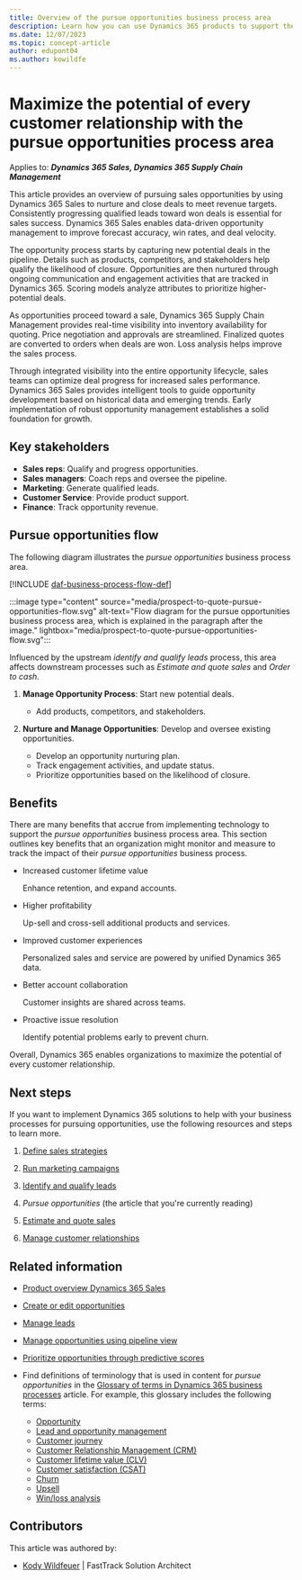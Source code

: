 ```yaml
---
title: Overview of the pursue opportunities business process area
description: Learn how you can use Dynamics 365 products to support the organization's business processes for pursuing opportunities.
ms.date: 12/07/2023
ms.topic: concept-article
author: edupont04
ms.author: kowildfe
---
```


# Maximize the potential of every customer relationship with the pursue opportunities process area

Applies to: ***Dynamics 365 Sales, Dynamics 365 Supply Chain Management***

This article provides an overview of pursuing sales opportunities by using Dynamics 365 Sales to nurture and close deals to meet revenue targets. Consistently progressing qualified leads toward won deals is essential for sales success. Dynamics 365 Sales enables data-driven opportunity management to improve forecast accuracy, win rates, and deal velocity.

The opportunity process starts by capturing new potential deals in the pipeline. Details such as products, competitors, and stakeholders help qualify the likelihood of closure. Opportunities are then nurtured through ongoing communication and engagement activities that are tracked in Dynamics 365. Scoring models analyze attributes to prioritize higher-potential deals.

As opportunities proceed toward a sale, Dynamics 365 Supply Chain Management provides real-time visibility into inventory availability for quoting. Price negotiation and approvals are streamlined. Finalized quotes are converted to orders when deals are won. Loss analysis helps improve the sales process.

Through integrated visibility into the entire opportunity lifecycle, sales teams can optimize deal progress for increased sales performance. Dynamics 365 Sales provides intelligent tools to guide opportunity development based on historical data and emerging trends. Early implementation of robust opportunity management establishes a solid foundation for growth.

## Key stakeholders

- **Sales reps**: Qualify and progress opportunities.
- **Sales managers**: Coach reps and oversee the pipeline.
- **Marketing**: Generate qualified leads.
- **Customer Service**: Provide product support.
- **Finance**: Track opportunity revenue.

## Pursue opportunities flow

The following diagram illustrates the *pursue opportunities* business process area.

[!INCLUDE [daf-business-process-flow-def](~/../shared-content/shared/guidance-includes/daf-business-process-flow-def.md)]

:::image type="content" source="media/prospect-to-quote-pursue-opportunities-flow.svg" alt-text="Flow diagram for the pursue opportunities business process area, which is explained in the paragraph after the image." lightbox="media/prospect-to-quote-pursue-opportunities-flow.svg":::

Influenced by the upstream *identify and qualify leads* process, this area affects downstream processes such as *Estimate and quote sales* and *Order to cash*.

1. **Manage Opportunity Process**: Start new potential deals.

    - Add products, competitors, and stakeholders.

1. **Nurture and Manage Opportunities**: Develop and oversee existing opportunities.

    - Develop an opportunity nurturing plan.
    - Track engagement activities, and update status.
    - Prioritize opportunities based on the likelihood of closure.

## Benefits

There are many benefits that accrue from implementing technology to support the *pursue opportunities* business process area. This section outlines key benefits that an organization might monitor and measure to track the impact of their *pursue opportunities* business process.

- Increased customer lifetime value

    Enhance retention, and expand accounts.

- Higher profitability

    Up-sell and cross-sell additional products and services.

- Improved customer experiences

    Personalized sales and service are powered by unified Dynamics 365 data.

- Better account collaboration

    Customer insights are shared across teams.

- Proactive issue resolution

    Identify potential problems early to prevent churn.

Overall, Dynamics 365 enables organizations to maximize the potential of every customer relationship.

## Next steps

If you want to implement Dynamics 365 solutions to help with your business processes for pursuing opportunities, use the following resources and steps to learn more.

1. [Define sales strategies](prospect-to-quote-define-sales-strategy-overview.md)

2. [Run marketing campaigns](prospect-to-quote-run-marketing-campaigns-overview.md)

3. [Identify and qualify leads](prospect-to-quote-identify-qualify-leads.md)

4. *Pursue opportunities* (the article that you're currently reading)

5. [Estimate and quote sales](prospect-to-quote-estimate-quote-sales-overview.md)

6. [Manage customer relationships](prospect-to-quote-manage-customer-relationships.md)

## Related information

- [Product overview Dynamics 365 Sales](https://dynamics.microsoft.com/sales)
- [Create or edit opportunities](/dynamics365/sales/create-edit-opportunity-sales)
- [Manage leads](/dynamics365/sales/lead-management-overview)
- [Manage opportunities using pipeline view](/dynamics365/sales/use-opportunity-pipeline-view)
- [Prioritize opportunities through predictive scores](/dynamics365/sales/work-predictive-opportunity-scoring)
- Find definitions of terminology that is used in content for *pursue opportunities* in the [Glossary of terms in Dynamics 365 business processes](glossary.md) article. For example, this glossary includes the following terms:

    - [Opportunity](glossary.md#opportunity)
    - [Lead and opportunity management](glossary.md#lead-and-opportunity-management)
    - [Customer journey](glossary.md#customer-journey)
    - [Customer Relationship Management (CRM)](glossary.md#customer-relationship-management-crm)
    - [Customer lifetime value (CLV)](glossary.md#customer-lifetime-value-clv)
    - [Customer satisfaction (CSAT)](glossary.md#customer-satisfaction-csat)
    - [Churn](glossary.md#churn)
    - [Upsell](glossary.md#upsell)
    - [Win/loss analysis](glossary.md#winloss-analysis)

<!-- 
## Tags

*Products:* Dynamics 365 Sales, Dynamics 365 Customer Service

*Industries:* Manufacturing, Retail, Financial Services, Healthcare

*Roles:* Sales Manager, Account Manager, Service Manager -->

## Contributors

This article was authored by:

- [Kody Wildfeuer]( https://www.linkedin.com/in/kody-wildfeuer/) \| FastTrack Solution Architect
